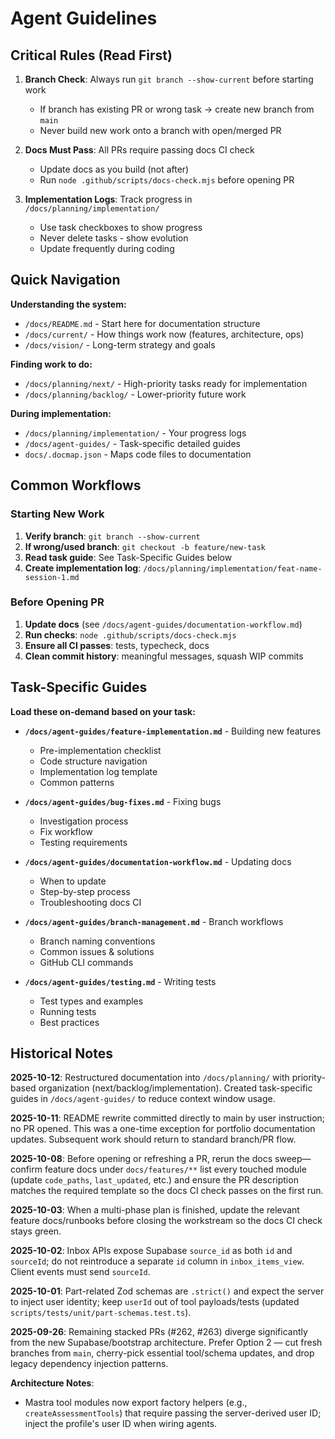 # Agent Guidelines

## Critical Rules (Read First)

1. **Branch Check**: Always run `git branch --show-current` before starting work
   - If branch has existing PR or wrong task → create new branch from `main`
   - Never build new work onto a branch with open/merged PR

2. **Docs Must Pass**: All PRs require passing docs CI check
   - Update docs as you build (not after)
   - Run `node .github/scripts/docs-check.mjs` before opening PR

3. **Implementation Logs**: Track progress in `/docs/planning/implementation/`
   - Use task checkboxes to show progress
   - Never delete tasks - show evolution
   - Update frequently during coding

## Quick Navigation

**Understanding the system:**
- `/docs/README.md` - Start here for documentation structure
- `/docs/current/` - How things work now (features, architecture, ops)
- `/docs/vision/` - Long-term strategy and goals

**Finding work to do:**
- `/docs/planning/next/` - High-priority tasks ready for implementation
- `/docs/planning/backlog/` - Lower-priority future work

**During implementation:**
- `/docs/planning/implementation/` - Your progress logs
- `/docs/agent-guides/` - Task-specific detailed guides
- `docs/.docmap.json` - Maps code files to documentation

## Common Workflows

### Starting New Work
1. **Verify branch**: `git branch --show-current`
2. **If wrong/used branch**: `git checkout -b feature/new-task`
3. **Read task guide**: See Task-Specific Guides below
4. **Create implementation log**: `/docs/planning/implementation/feat-name-session-1.md`

### Before Opening PR
1. **Update docs** (see `/docs/agent-guides/documentation-workflow.md`)
2. **Run checks**: `node .github/scripts/docs-check.mjs`
3. **Ensure all CI passes**: tests, typecheck, docs
4. **Clean commit history**: meaningful messages, squash WIP commits

## Task-Specific Guides

**Load these on-demand based on your task:**

- **`/docs/agent-guides/feature-implementation.md`** - Building new features
  - Pre-implementation checklist
  - Code structure navigation
  - Implementation log template
  - Common patterns

- **`/docs/agent-guides/bug-fixes.md`** - Fixing bugs
  - Investigation process
  - Fix workflow
  - Testing requirements

- **`/docs/agent-guides/documentation-workflow.md`** - Updating docs
  - When to update
  - Step-by-step process
  - Troubleshooting docs CI

- **`/docs/agent-guides/branch-management.md`** - Branch workflows
  - Branch naming conventions
  - Common issues & solutions
  - GitHub CLI commands

- **`/docs/agent-guides/testing.md`** - Writing tests
  - Test types and examples
  - Running tests
  - Best practices

## Historical Notes

**2025-10-12**: Restructured documentation into `/docs/planning/` with priority-based organization (next/backlog/implementation). Created task-specific guides in `/docs/agent-guides/` to reduce context window usage.

**2025-10-11**: README rewrite committed directly to main by user instruction; no PR opened. This was a one-time exception for portfolio documentation updates. Subsequent work should return to standard branch/PR flow.

**2025-10-08**: Before opening or refreshing a PR, rerun the docs sweep—confirm feature docs under `docs/features/**` list every touched module (update `code_paths`, `last_updated`, etc.) and ensure the PR description matches the required template so the docs CI check passes on the first run.

**2025-10-03**: When a multi-phase plan is finished, update the relevant feature docs/runbooks before closing the workstream so the docs CI check stays green.

**2025-10-02**: Inbox APIs expose Supabase `source_id` as both `id` and `sourceId`; do not reintroduce a separate `id` column in `inbox_items_view`. Client events must send `sourceId`.

**2025-10-01**: Part-related Zod schemas are `.strict()` and expect the server to inject user identity; keep `userId` out of tool payloads/tests (updated `scripts/tests/unit/part-schemas.test.ts`).

**2025-09-26**: Remaining stacked PRs (#262, #263) diverge significantly from the new Supabase/bootstrap architecture. Prefer Option 2 — cut fresh branches from `main`, cherry-pick essential tool/schema updates, and drop legacy dependency injection patterns.

**Architecture Notes**:
- Mastra tool modules now export factory helpers (e.g., `createAssessmentTools`) that require passing the server-derived user ID; inject the profile's user ID when wiring agents.
